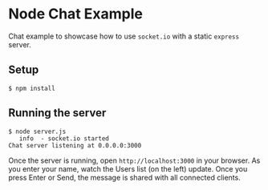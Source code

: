 # Node Chat Example

Chat example to showcase how to use `socket.io` with a static `express` server.

## Setup

    $ npm install

## Running the server

    $ node server.js
       info  - socket.io started
    Chat server listening at 0.0.0.0:3000

Once the server is running, open `http://localhost:3000` in your browser. As you enter your name, watch the Users list
(on the left) update. Once you press Enter or Send, the message is shared with all connected clients.
